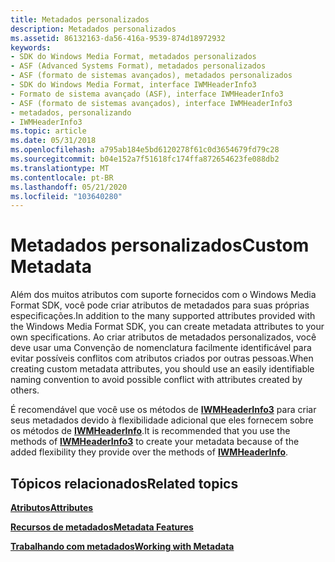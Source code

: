 ```yaml
---
title: Metadados personalizados
description: Metadados personalizados
ms.assetid: 86132163-da56-416a-9539-874d18972932
keywords:
- SDK do Windows Media Format, metadados personalizados
- ASF (Advanced Systems Format), metadados personalizados
- ASF (formato de sistemas avançados), metadados personalizados
- SDK do Windows Media Format, interface IWMHeaderInfo3
- Formato de sistema avançado (ASF), interface IWMHeaderInfo3
- ASF (formato de sistemas avançados), interface IWMHeaderInfo3
- metadados, personalizando
- IWMHeaderInfo3
ms.topic: article
ms.date: 05/31/2018
ms.openlocfilehash: a795ab184e5bd6120278f61c0d3654679fd79c28
ms.sourcegitcommit: b04e152a7f51618fc174ffa872654623fe088db2
ms.translationtype: MT
ms.contentlocale: pt-BR
ms.lasthandoff: 05/21/2020
ms.locfileid: "103640280"
---
```

# <a name="custom-metadata"></a><span data-ttu-id="e6529-111">Metadados personalizados</span><span class="sxs-lookup"><span data-stu-id="e6529-111">Custom Metadata</span></span>

<span data-ttu-id="e6529-112">Além dos muitos atributos com suporte fornecidos com o Windows Media Format SDK, você pode criar atributos de metadados para suas próprias especificações.</span><span class="sxs-lookup"><span data-stu-id="e6529-112">In addition to the many supported attributes provided with the Windows Media Format SDK, you can create metadata attributes to your own specifications.</span></span> <span data-ttu-id="e6529-113">Ao criar atributos de metadados personalizados, você deve usar uma Convenção de nomenclatura facilmente identificável para evitar possíveis conflitos com atributos criados por outras pessoas.</span><span class="sxs-lookup"><span data-stu-id="e6529-113">When creating custom metadata attributes, you should use an easily identifiable naming convention to avoid possible conflict with attributes created by others.</span></span>

<span data-ttu-id="e6529-114">É recomendável que você use os métodos de [**IWMHeaderInfo3**](/previous-versions/windows/desktop/api/wmsdkidl/nn-wmsdkidl-iwmheaderinfo3) para criar seus metadados devido à flexibilidade adicional que eles fornecem sobre os métodos de [**IWMHeaderInfo**](/previous-versions/windows/desktop/api/wmsdkidl/nn-wmsdkidl-iwmheaderinfo).</span><span class="sxs-lookup"><span data-stu-id="e6529-114">It is recommended that you use the methods of [**IWMHeaderInfo3**](/previous-versions/windows/desktop/api/wmsdkidl/nn-wmsdkidl-iwmheaderinfo3) to create your metadata because of the added flexibility they provide over the methods of [**IWMHeaderInfo**](/previous-versions/windows/desktop/api/wmsdkidl/nn-wmsdkidl-iwmheaderinfo).</span></span>

## <a name="related-topics"></a><span data-ttu-id="e6529-115">Tópicos relacionados</span><span class="sxs-lookup"><span data-stu-id="e6529-115">Related topics</span></span>

<dl> <dt>

[<span data-ttu-id="e6529-116">**Atributos**</span><span class="sxs-lookup"><span data-stu-id="e6529-116">**Attributes**</span></span>](attributes.md)
</dt> <dt>

[<span data-ttu-id="e6529-117">**Recursos de metadados**</span><span class="sxs-lookup"><span data-stu-id="e6529-117">**Metadata Features**</span></span>](metadata-features.md)
</dt> <dt>

[<span data-ttu-id="e6529-118">**Trabalhando com metadados**</span><span class="sxs-lookup"><span data-stu-id="e6529-118">**Working with Metadata**</span></span>](working-with-metadata.md)
</dt> </dl>

 

 




